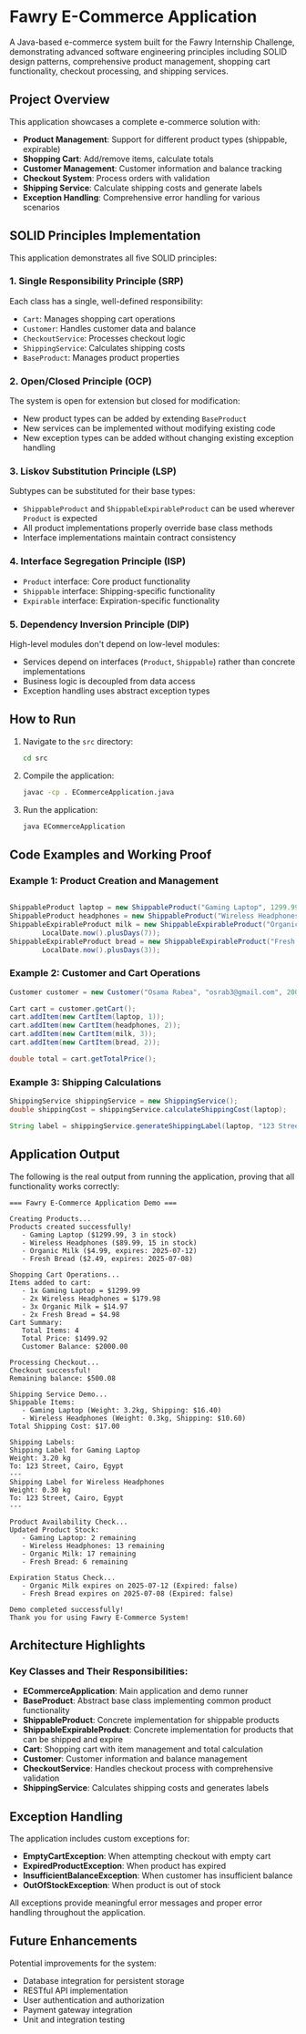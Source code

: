 # Fawry E-Commerce Application

A Java-based e-commerce system built for the Fawry Internship Challenge, demonstrating advanced software engineering principles including SOLID design patterns, comprehensive product management, shopping cart functionality, checkout processing, and shipping services.

## Project Overview

This application showcases a complete e-commerce solution with:
- **Product Management**: Support for different product types (shippable, expirable)
- **Shopping Cart**: Add/remove items, calculate totals
- **Customer Management**: Customer information and balance tracking
- **Checkout System**: Process orders with validation
- **Shipping Service**: Calculate shipping costs and generate labels
- **Exception Handling**: Comprehensive error handling for various scenarios


## SOLID Principles Implementation

This application demonstrates all five SOLID principles:

### 1. Single Responsibility Principle (SRP)
Each class has a single, well-defined responsibility:
- `Cart`: Manages shopping cart operations
- `Customer`: Handles customer data and balance
- `CheckoutService`: Processes checkout logic
- `ShippingService`: Calculates shipping costs
- `BaseProduct`: Manages product properties

### 2. Open/Closed Principle (OCP)
The system is open for extension but closed for modification:
- New product types can be added by extending `BaseProduct`
- New services can be implemented without modifying existing code
- New exception types can be added without changing existing exception handling

### 3. Liskov Substitution Principle (LSP)
Subtypes can be substituted for their base types:
- `ShippableProduct` and `ShippableExpirableProduct` can be used wherever `Product` is expected
- All product implementations properly override base class methods
- Interface implementations maintain contract consistency

### 4. Interface Segregation Principle (ISP)
- `Product` interface: Core product functionality
- `Shippable` interface: Shipping-specific functionality
- `Expirable` interface: Expiration-specific functionality

### 5. Dependency Inversion Principle (DIP)
High-level modules don't depend on low-level modules:
- Services depend on interfaces (`Product`, `Shippable`) rather than concrete implementations
- Business logic is decoupled from data access
- Exception handling uses abstract exception types

## How to Run

1. Navigate to the `src` directory:
   ```bash
   cd src
   ```

2. Compile the application:
   ```bash
   javac -cp . ECommerceApplication.java
   ```

3. Run the application:
   ```bash
   java ECommerceApplication
   ```

## Code Examples and Working Proof

### Example 1: Product Creation and Management

```java

ShippableProduct laptop = new ShippableProduct("Gaming Laptop", 1299.99, 3, 3.2);
ShippableProduct headphones = new ShippableProduct("Wireless Headphones", 89.99, 15, 0.3);
ShippableExpirableProduct milk = new ShippableExpirableProduct("Organic Milk", 4.99, 20, 1.0, 
        LocalDate.now().plusDays(7));
ShippableExpirableProduct bread = new ShippableExpirableProduct("Fresh Bread", 2.49, 8, 0.5, 
        LocalDate.now().plusDays(3));
```

### Example 2: Customer and Cart Operations

```java
Customer customer = new Customer("Osama Rabea", "osrab3@gmail.com", 2000.0);

Cart cart = customer.getCart();
cart.addItem(new CartItem(laptop, 1));
cart.addItem(new CartItem(headphones, 2));
cart.addItem(new CartItem(milk, 3));
cart.addItem(new CartItem(bread, 2));

double total = cart.getTotalPrice();
```

### Example 3: Shipping Calculations

```java
ShippingService shippingService = new ShippingService();
double shippingCost = shippingService.calculateShippingCost(laptop); 

String label = shippingService.generateShippingLabel(laptop, "123 Street, Cairo, Egypt");
```

## Application Output

The following is the real output from running the application, proving that all functionality works correctly:

```
=== Fawry E-Commerce Application Demo ===

Creating Products...
Products created successfully!
   - Gaming Laptop ($1299.99, 3 in stock)
   - Wireless Headphones ($89.99, 15 in stock)
   - Organic Milk ($4.99, expires: 2025-07-12)
   - Fresh Bread ($2.49, expires: 2025-07-08)

Shopping Cart Operations...
Items added to cart:
   - 1x Gaming Laptop = $1299.99
   - 2x Wireless Headphones = $179.98
   - 3x Organic Milk = $14.97
   - 2x Fresh Bread = $4.98
Cart Summary:
   Total Items: 4
   Total Price: $1499.92
   Customer Balance: $2000.00

Processing Checkout...
Checkout successful!
Remaining balance: $500.08

Shipping Service Demo...
Shippable Items:
   - Gaming Laptop (Weight: 3.2kg, Shipping: $16.40)
   - Wireless Headphones (Weight: 0.3kg, Shipping: $10.60)
Total Shipping Cost: $17.00

Shipping Labels:
Shipping Label for Gaming Laptop
Weight: 3.20 kg
To: 123 Street, Cairo, Egypt
---
Shipping Label for Wireless Headphones
Weight: 0.30 kg
To: 123 Street, Cairo, Egypt
---

Product Availability Check...
Updated Product Stock:
   - Gaming Laptop: 2 remaining
   - Wireless Headphones: 13 remaining
   - Organic Milk: 17 remaining
   - Fresh Bread: 6 remaining

Expiration Status Check...
   - Organic Milk expires on 2025-07-12 (Expired: false)
   - Fresh Bread expires on 2025-07-08 (Expired: false)

Demo completed successfully!
Thank you for using Fawry E-Commerce System!
```

## Architecture Highlights

### Key Classes and Their Responsibilities:

- **ECommerceApplication**: Main application and demo runner
- **BaseProduct**: Abstract base class implementing common product functionality
- **ShippableProduct**: Concrete implementation for shippable products
- **ShippableExpirableProduct**: Concrete implementation for products that can be shipped and expire
- **Cart**: Shopping cart with item management and total calculation
- **Customer**: Customer information and balance management
- **CheckoutService**: Handles checkout process with comprehensive validation
- **ShippingService**: Calculates shipping costs and generates labels

## Exception Handling

The application includes custom exceptions for:
- **EmptyCartException**: When attempting checkout with empty cart
- **ExpiredProductException**: When product has expired
- **InsufficientBalanceException**: When customer has insufficient balance
- **OutOfStockException**: When product is out of stock

All exceptions provide meaningful error messages and proper error handling throughout the application.

## Future Enhancements

Potential improvements for the system:
- Database integration for persistent storage
- RESTful API implementation
- User authentication and authorization
- Payment gateway integration
- Unit and integration testing
